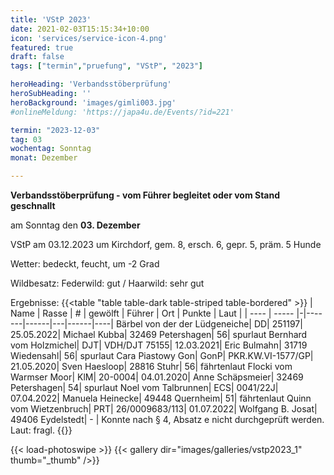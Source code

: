 ```yaml
---
title: 'VStP 2023'
date: 2021-02-03T15:15:34+10:00
icon: 'services/service-icon-4.png'
featured: true
draft: false
tags: ["termin","pruefung", "VStP", "2023"]

heroHeading: 'Verbandsstöberprüfung'
heroSubHeading: ''
heroBackground: 'images/gimli003.jpg'
#onlineMeldung: 'https://japa4u.de/Events/?id=221'

termin: "2023-12-03"
tag: 03
wochentag: Sonntag
monat: Dezember

---
```


**Verbandsstöberprüfung - vom Führer begleitet oder vom Stand geschnallt**

am Sonntag den **03. Dezember**


VStP am 03.12.2023 um Kirchdorf, gem. 8, ersch. 6, gepr. 5, präm. 5 Hunde

Wetter: bedeckt, feucht, um -2 Grad  

Wildbesatz: Federwild: gut / Haarwild: sehr gut

Ergebnisse:
{{<table "table table-dark table-striped table-bordered" >}}
  | Name | Rasse | # | gewölft | Führer | Ort | Punkte | Laut |
  | ---- | ----- |-|-------|------|---|------|----|
Bärbel von der der Lüdgeneiche| DD| 251197| 25.05.2022| Michael Kubba| 32469 Petershagen| 56| spurlaut
Bernhard vom Holzmichel| DJT| VDH/DJT 75155| 12.03.2021| Eric Bulmahn| 31719 Wiedensahl| 56| spurlaut
Cara Piastowy Gon| GonP| PKR.KW.VI-1577/GP| 21.05.2020| Sven Haesloop| 28816 Stuhr| 56| fährtenlaut
Flocki vom Warmser Moor| KlM| 20-0004| 04.01.2020| Anne Schäpsmeier| 32469 Petershagen| 54| spurlaut
Noel vom Talbrunnen| ECS| 0041/22J| 07.04.2022| Manuela Heinecke| 49448 Quernheim| 51| fährtenlaut
Quinn vom Wietzenbruch| PRT| 26/0009683/113| 01.07.2022| Wolfgang B. Josat| 49406 Eydelstedt| - | Konnte nach § 4, Absatz e nicht durchgeprüft werden. Laut: fragl.
{{</table>}}

{{< load-photoswipe >}}
{{< gallery dir="images/galleries/vstp2023_1"  thumb="_thumb" />}}